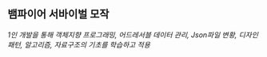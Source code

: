 **뱀파이어 서바이벌 모작**
---

*1인 개발을 통해 객체지향 프로그래밍, 어드레서블 데이터 관리, Json파일 변황, 디자인 패턴, 알고리즘, 자료구조의 기초를 학습하고 적용*
